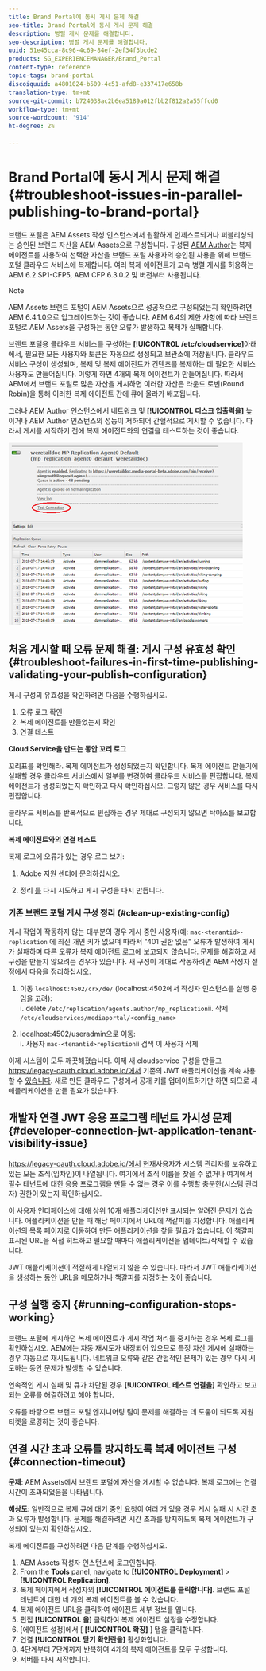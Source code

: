 ```yaml
---
title: Brand Portal에 동시 게시 문제 해결
seo-title: Brand Portal에 동시 게시 문제 해결
description: 병렬 게시 문제를 해결합니다.
seo-description: 병렬 게시 문제를 해결합니다.
uuid: 51e45cca-8c96-4c69-84ef-2ef34f3bcde2
products: SG_EXPERIENCEMANAGER/Brand_Portal
content-type: reference
topic-tags: brand-portal
discoiquuid: a4801024-b509-4c51-afd8-e337417e658b
translation-type: tm+mt
source-git-commit: b724038ac2b6ea5189a012fbb2f812a2a55ffcd0
workflow-type: tm+mt
source-wordcount: '914'
ht-degree: 2%

---
```



# Brand Portal에 동시 게시 문제 해결 {#troubleshoot-issues-in-parallel-publishing-to-brand-portal}

브랜드 포털은 AEM Assets 작성 인스턴스에서 원활하게 인제스트되거나 퍼블리싱되는 승인된 브랜드 자산을 AEM Assets으로 구성합니다. 구성된 [AEM Author](../using/configure-aem-assets-with-brand-portal.md)는 복제 에이전트를 사용하여 선택한 자산을 브랜드 포털 사용자의 승인된 사용을 위해 브랜드 포털 클라우드 서비스에 복제합니다. 여러 복제 에이전트가 고속 병렬 게시를 허용하는 AEM 6.2 SP1-CFP5, AEM CFP 6.3.0.2 및 버전부터 사용됩니다.

>[!NOTE]
>
>AEM Assets 브랜드 포털이 AEM Assets으로 성공적으로 구성되었는지 확인하려면 AEM 6.4.1.0으로 업그레이드하는 것이 좋습니다. AEM 6.4의 제한 사항에 따라 브랜드 포털로 AEM Assets을 구성하는 동안 오류가 발생하고 복제가 실패합니다.


브랜드 포털용 클라우드 서비스를 구성하는 **[!UICONTROL /etc/cloudservice]**&#x200B;아래에서, 필요한 모든 사용자와 토큰은 자동으로 생성되고 보관소에 저장됩니다. 클라우드 서비스 구성이 생성되며, 복제 및 복제 에이전트가 컨텐츠를 복제하는 데 필요한 서비스 사용자도 만들어집니다. 이렇게 하면 4개의 복제 에이전트가 만들어집니다. 따라서 AEM에서 브랜드 포털로 많은 자산을 게시하면 이러한 자산은 라운드 로빈(Round Robin)을 통해 이러한 복제 에이전트 간에 큐에 올라가 배포됩니다.

그러나 AEM Author 인스턴스에서 네트워크 및 **[!UICONTROL 디스크 입출력을]** 높이거나 AEM Author 인스턴스의 성능이 저하되어 간헐적으로 게시할 수 없습니다. 따라서 게시를 시작하기 전에 복제 에이전트와의 연결을 테스트하는 것이 좋습니다.

![](assets/test-connection.png)

## 처음 게시할 때 오류 문제 해결: 게시 구성 유효성 확인 {#troubleshoot-failures-in-first-time-publishing-validating-your-publish-configuration}

게시 구성의 유효성을 확인하려면 다음을 수행하십시오.

1. 오류 로그 확인
1. 복제 에이전트를 만들었는지 확인
1. 연결 테스트

**Cloud Service을 만드는 동안 꼬리 로그**

꼬리표를 확인해라. 복제 에이전트가 생성되었는지 확인합니다. 복제 에이전트 만들기에 실패할 경우 클라우드 서비스에서 일부를 변경하여 클라우드 서비스를 편집합니다. 복제 에이전트가 생성되었는지 확인하고 다시 확인하십시오. 그렇지 않은 경우 서비스를 다시 편집합니다.

클라우드 서비스를 반복적으로 편집하는 경우 제대로 구성되지 않으면 탁아소를 보고합니다.

**복제 에이전트와의 연결 테스트**

복제 로그에 오류가 있는 경우 로그 보기:

1. Adobe 지원 센터에 문의하십시오.

1. 정리 [를](../using/troubleshoot-parallel-publishing.md#clean-up-existing-config) 다시 시도하고 게시 구성을 다시 만듭니다.

<!--
Comment Type: remark
Last Modified By: Mini Gulati (mgulati)
Last Modified Date: 2018-06-21T22:56:21.256-0400
<p>?? check and compare public key. At times public key is different</p>
<p>?? another thing to check in /useradmin</p>
-->

### 기존 브랜드 포털 게시 구성 정리 {#clean-up-existing-config}

게시 작업이 작동하지 않는 대부분의 경우 게시 중인 사용자(예: `mac-<tenantid>-replication` 에 최신 개인 키가 없으며 따라서 &quot;401 권한 없음&quot; 오류가 발생하여 게시가 실패하며 다른 오류가 복제 에이전트 로그에 보고되지 않습니다. 문제를 해결하고 새 구성을 만들지 않으려는 경우가 있습니다. 새 구성이 제대로 작동하려면 AEM 작성자 설정에서 다음을 정리하십시오.

1. 이동 `localhost:4502/crx/de/` (localhost:4502에서 작성자 인스턴스를 실행 중임을 고려):\
   i. delete `/etc/replication/agents.author/mp_replication`ii. 삭제 
`/etc/cloudservices/mediaportal/<config_name>`

1. localhost:4502/useradmin으로 이동:\
   i. 사용자 `mac-<tenantid>replication`ii 검색 이 사용자 삭제

이제 시스템이 모두 깨끗해졌습니다. 이제 새 cloudservice 구성을 만들고 https://legacy-oauth.cloud.adobe.io/에서 기존의 JWT 애플리케이션을 계속 사용할 수 [있습니다](https://legacy-oauth.cloud.adobe.io/). 새로 만든 클라우드 구성에서 공개 키를 업데이트하기만 하면 되므로 새 애플리케이션을 만들 필요가 없습니다.

## 개발자 연결 JWT 응용 프로그램 테넌트 가시성 문제 {#developer-connection-jwt-application-tenant-visibility-issue}

https://legacy-oauth.cloud.adobe.io/에서 [현재](https://legacy-oauth.cloud.adobe.io/)사용자가 시스템 관리자를 보유하고 있는 모든 조직(임차인)이 나열됩니다. 여기에서 조직 이름을 찾을 수 없거나 여기에서 필수 테넌트에 대한 응용 프로그램을 만들 수 없는 경우 이를 수행할 충분한(시스템 관리자) 권한이 있는지 확인하십시오.

이 사용자 인터페이스에 대해 상위 10개 애플리케이션만 표시되는 알려진 문제가 있습니다. 애플리케이션을 만들 때 해당 페이지에서 URL에 책갈피를 지정합니다. 애플리케이션의 목록 페이지로 이동하여 만든 애플리케이션을 찾을 필요가 없습니다. 이 책갈피 표시된 URL을 직접 히트하고 필요할 때마다 애플리케이션을 업데이트/삭제할 수 있습니다.

JWT 애플리케이션이 적절하게 나열되지 않을 수 있습니다. 따라서 JWT 애플리케이션을 생성하는 동안 URL을 메모하거나 책갈피를 지정하는 것이 좋습니다.

## 구성 실행 중지 {#running-configuration-stops-working}

<!--
Comment Type: draft

<p>If the running configuration stops working, either of the following two possibilities
<g class="gr_ gr_15 gr-alert gr_gramm gr_inline_cards gr_run_anim Grammar multiReplace" data-gr-id="15" id="15" style="font-size: 12px;">
are
</g> there:</p>
<p>1.
<g class="gr_ gr_14 gr-alert gr_gramm gr_inline_cards gr_run_anim Grammar only-ins doubleReplace replaceWithoutSep" data-gr-id="14" id="14">
Connection
</g> has failed, or</p>
<p>2. Publish has failed with permission to dam-replication-service denied, while connection has passed </p>
<p>If the connection has failed [1], the
<g class="gr_ gr_10 gr-alert gr_spell gr_inline_cards gr_run_anim ContextualSpelling ins-del multiReplace" data-gr-id="10" id="10">
fail safe
</g> way to fix it is to <a href="../using/troubleshoot-parallel-publishing.md#main-pars-header-1664955658">clean up</a> the existing Brand Portal publish configuration and recreate a publish configuration. </p>
<p>However, if the
<g class="gr_ gr_18 gr-alert gr_spell gr_inline_cards gr_run_anim ContextualSpelling" data-gr-id="18" id="18">
publish
</g> has failed with
<g class="gr_ gr_16 gr-alert gr_gramm gr_inline_cards gr_run_anim Grammar only-ins doubleReplace replaceWithoutSep" data-gr-id="16" id="16">
permission
</g> denied to dam-replication-service, raise a support ticket.</p>
-->

브랜드 포털에 게시하던 복제 에이전트가 게시 작업 처리를 중지하는 경우 복제 로그를 확인하십시오. AEM에는 자동 재시도가 내장되어 있으므로 특정 자산 게시에 실패하는 경우 자동으로 재시도됩니다. 네트워크 오류와 같은 간헐적인 문제가 있는 경우 다시 시도하는 동안 문제가 발생할 수 있습니다.

연속적인 게시 실패 및 큐가 차단된 경우 **[!UICONTROL 테스트 연결을]** 확인하고 보고되는 오류를 해결하려고 해야 합니다.

오류를 바탕으로 브랜드 포털 엔지니어링 팀이 문제를 해결하는 데 도움이 되도록 지원 티켓을 로깅하는 것이 좋습니다.


## 연결 시간 초과 오류를 방지하도록 복제 에이전트 구성 {#connection-timeout}

**문제**: AEM Assets에서 브랜드 포털에 자산을 게시할 수 없습니다. 복제 로그에는 연결 시간이 초과되었음을 나타냅니다.

**해상도**: 일반적으로 복제 큐에 대기 중인 요청이 여러 개 있을 경우 게시 실패 시 시간 초과 오류가 발생합니다. 문제를 해결하려면 시간 초과를 방지하도록 복제 에이전트가 구성되어 있는지 확인하십시오.

복제 에이전트를 구성하려면 다음 단계를 수행하십시오.
1. AEM Assets 작성자 인스턴스에 로그인합니다.
1. From the **Tools** panel, navigate to **[!UICONTROL Deployment]** > **[!UICONTROL Replication]**.
1. 복제 페이지에서 작성자의 **[!UICONTROL 에이전트를 클릭합니다]**. 브랜드 포털 테넌트에 대한 네 개의 복제 에이전트를 볼 수 있습니다.
1. 복제 에이전트 URL을 클릭하여 에이전트 세부 정보를 엽니다.
1. 편집 **[!UICONTROL 을]** 클릭하여 복제 에이전트 설정을 수정합니다.
1. [에이전트 설정]에서 [ **[!UICONTROL 확장]** ] 탭을 클릭합니다.
1. 연결 **[!UICONTROL 닫기 확인란을]** 활성화합니다.
1. 4단계부터 7단계까지 반복하여 4개의 복제 에이전트를 모두 구성합니다.
1. 서버를 다시 시작합니다.